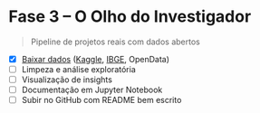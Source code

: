# Fase 3 – O Olho do Investigador 

> Pipeline de projetos reais com dados abertos

- [x] [Baixar dados](baixar-dados) ([Kaggle](baixar-dados/kaggle/), [IBGE](baixar-dados/IBGE/), OpenData)
- [ ] Limpeza e análise exploratória
- [ ] Visualização de insights
- [ ] Documentação em Jupyter Notebook
- [ ] Subir no GitHub com README bem escrito
